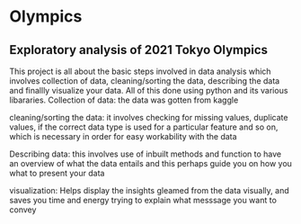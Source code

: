 # Olympics
## Exploratory analysis of 2021 Tokyo Olympics

This project is all about the basic steps involved in data analysis which involves collection of data, cleaning/sorting the data, describing the data and finallly visualize your data. All of this done using python and its various libararies.
Collection of data: the data was gotten from kaggle

cleaning/sorting the data: it involves checking for missing values, duplicate values, if the correct data type is used for a particular feature and so on, which is necessary in order for easy workability with the data

Describing data: this involves use of inbuilt methods and function to have an overview of what the data entails and this perhaps guide you on how you what to present your data

visualization: Helps display the insights gleamed from the data visually, and saves you time and energy trying to explain what messsage you want to convey
